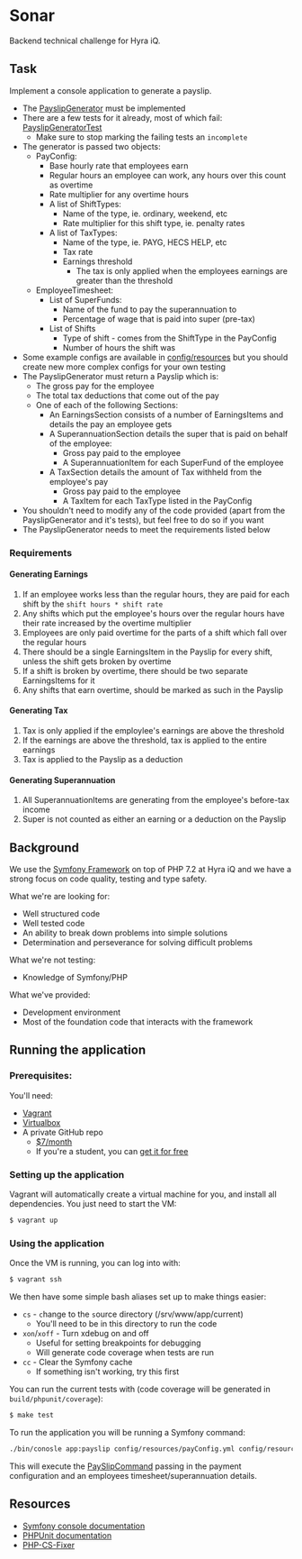 Sonar
=====

Backend technical challenge for Hyra iQ.

## Task

Implement a console application to generate a payslip.

- The [PayslipGenerator](src/Services/PayslipGenerator.php) must be implemented
- There are a few tests for it already, most of which fail: [PayslipGeneratorTest](tests/Services/PayslipGeneratorTest.php)
    - Make sure to stop marking the failing tests an `incomplete`
- The generator is passed two objects:
    - PayConfig:
        - Base hourly rate that employees earn
        - Regular hours an employee can work, any hours over this count as overtime
        - Rate multiplier for any overtime hours
        - A list of ShiftTypes:
            - Name of the type, ie. ordinary, weekend, etc
            - Rate multiplier for this shift type, ie. penalty rates
        - A list of TaxTypes:
            - Name of the type, ie. PAYG, HECS HELP, etc
            - Tax rate
            - Earnings threshold
                - The tax is only applied when the employees earnings are greater than the threshold
    - EmployeeTimesheet:
        - List of SuperFunds:
            - Name of the fund to pay the superannuation to
            - Percentage of wage that is paid into super (pre-tax)
        - List of Shifts
            - Type of shift - comes from the ShiftType in the PayConfig
            - Number of hours the shift was
- Some example configs are available in [config/resources](config/resources) but you should create new more complex
    configs for your own testing
- The PayslipGenerator must return a Payslip which is:
    - The gross pay for the employee
    - The total tax deductions that come out of the pay
    - One of each of the following Sections:
        - An EarningsSection consists of a number of EarningsItems and details the pay an employee gets
        - A SuperannuationSection details the super that is paid on behalf of the employee:
            - Gross pay paid to the employee
            - A SuperannuationItem for each SuperFund of the employee
        - A TaxSection details the amount of Tax withheld from the employee's pay
            - Gross pay paid to the employee
            - A TaxItem for each TaxType listed in the PayConfig
- You shouldn't need to modify any of the code provided (apart from the PayslipGenerator and it's tests), but feel free
    to do so if you want
- The PayslipGenerator needs to meet the requirements listed below


### Requirements

#### Generating Earnings

1. If an employee works less than the regular hours, they are paid for each shift by the `shift hours * shift rate`
2. Any shifts which put the employee's hours over the regular hours have their rate increased by the overtime multiplier
3. Employees are only paid overtime for the parts of a shift which fall over the regular hours
4. There should be a single EarningsItem in the Payslip for every shift, unless the shift gets broken by overtime
5. If a shift is broken by overtime, there should be two separate EarningsItems for it
6. Any shifts that earn overtime, should be marked as such in the Payslip

#### Generating Tax

1. Tax is only applied if the employlee's earnings are above the threshold
2. If the earnings are above the threshold, tax is applied to the entire earnings
3. Tax is applied to the Payslip as a deduction
                
#### Generating Superannuation

1. All SuperannuationItems are generating from the employee's before-tax income
2. Super is not counted as either an earning or a deduction on the Payslip

## Background

We use the [Symfony Framework](https://symfony.com/doc/current/index.html) on top of PHP 7.2 at Hyra iQ and we have a 
strong focus on code quality, testing and type safety. 

What we're are looking for:

- Well structured code
- Well tested code
- An ability to break down problems into simple solutions
- Determination and perseverance for solving difficult problems

What we're not testing:

- Knowledge of Symfony/PHP

What we've provided:

- Development environment
- Most of the foundation code that interacts with the framework


## Running the application

### Prerequisites:

You'll need:

- [Vagrant](https://www.vagrantup.com/)
- [Virtualbox](https://www.virtualbox.org/)
- A private GitHub repo
    - [$7/month](https://github.com/pricing)
    - If you're a student, you can [get it for free](https://help.github.com/articles/applying-for-a-student-developer-pack/)
    
### Setting up the application

Vagrant will automatically create a virtual machine for you, and install all dependencies. You just need to start the VM:

```bash
$ vagrant up
```

### Using the application

Once the VM is running, you can log into with:

```bash
$ vagrant ssh
```

We then have some simple bash aliases set up to make things easier:

- `cs` - `c`hange to the `s`ource directory (/srv/www/app/current)
    - You'll need to be in this directory to run the code
- `xon`/`xoff` - Turn xdebug on and off
    - Useful for setting breakpoints for debugging
    - Will generate code coverage when tests are run
- `cc` - Clear the Symfony cache
    - If something isn't working, try this first

You can run the current tests with (code coverage will be generated in `build/phpunit/coverage`):

```bash
$ make test
```

To run the application you will be running a Symfony command:

```bash
./bin/conosle app:payslip config/resources/payConfig.yml config/resources/timesheet.yml
```

This will execute the [PaySlipCommand](src/Command/PayslipCommand.php) passing in the payment configuration and an
employees timesheet/superannuation details.

## Resources
- [Symfony console documentation](https://symfony.com/doc/current/components/console.html)
- [PHPUnit documentation](https://phpunit.de/documentation.html)
- [PHP-CS-Fixer](https://github.com/FriendsOfPhp/PHP-CS-Fixer)

